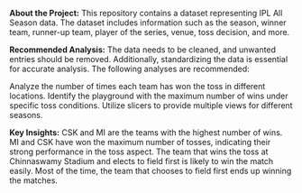 **About the Project:**
This repository contains a dataset representing IPL All Season data. The dataset includes information such as the season, winner team, runner-up team, player of the series, venue, toss decision, and more.

**Recommended Analysis:**
The data needs to be cleaned, and unwanted entries should be removed. Additionally, standardizing the data is essential for accurate analysis. The following analyses are recommended:

Analyze the number of times each team has won the toss in different locations.
Identify the playground with the maximum number of wins under specific toss conditions.
Utilize slicers to provide multiple views for different seasons.

**Key Insights:**
CSK and MI are the teams with the highest number of wins.
MI and CSK have won the maximum number of tosses, indicating their strong performance in the toss aspect.
The team that wins the toss at Chinnaswamy Stadium and elects to field first is likely to win the match easily.
Most of the time, the team that chooses to field first ends up winning the matches.
